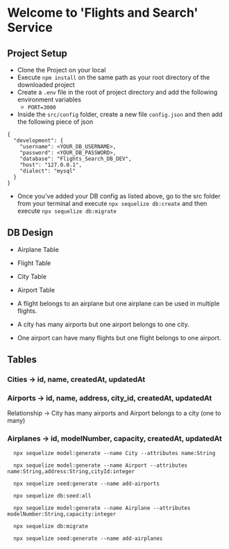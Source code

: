 <!--
/
    - src/
        index.js // server
        models/
        controllers/
        middlewares/
        services/
        utils/
        config/
        repository/
    - tests/ [later]
    - static/
    - temp/
-->

# Welcome to 'Flights and Search' Service

## Project Setup
- Clone the Project on your local
- Execute `npm install` on the same path as your root directory of the downloaded project
- Create a `.env` file in the root of project directory and add the following environment variables
    - `PORT=3000`
- Inside the `src/config` folder, create a new file `config.json` and then add the following piece of json

```
{
  "development": {
    "username": <YOUR_DB_USERNAME>,
    "password": <YOUR_DB_PASSWORD>,
    "database": "Flights_Search_DB_DEV",
    "host": "127.0.0.1",
    "dialect": "mysql"
  }
}
```
- Once you've added your DB config as listed above, go to the src folder from your terminal and execute `npx sequelize db:create`
and then execute 
`npx sequelize db:migrate`

## DB Design
  - Airplane Table
  - Flight Table
  - City Table
  - Airport Table
  
  - A flight belongs to an airplane but one airplane can be used in multiple flights.
  - A city has many airports but one airport belongs to one city.
  - One airport can have many flights but one flight belongs to one airport.


## Tables

### Cities -> id, name, createdAt, updatedAt
### Airports -> id, name, address, city_id, createdAt, updatedAt
  Relationship -> City has many airports and Airport belongs to a city (one to many)
### Airplanes -> id, modelNumber, capacity, createdAt, updatedAt

```
  npx sequelize model:generate --name City --attributes name:String

  npx sequelize model:generate --name Airport --attributes name:String,address:String,cityId:integer

  npx sequelize seed:generate --name add-airports

  npx sequelize db:seed:all

  npx sequelize model:generate --name Airplane --attributes modelNumber:String,capacity:integer

  npx sequelize db:migrate

  npx sequelize seed:generate --name add-airplanes
```

